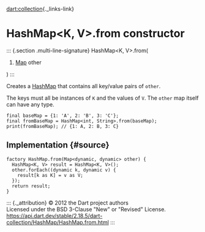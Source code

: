 [dart:collection](../../dart-collection/dart-collection-library){._links-link}

HashMap\<K, V\>.from constructor
================================

::: {.section .multi-line-signature}
HashMap\<K, V\>.from(

1.  [Map](../../dart-core/map-class) other

)
:::

Creates a [HashMap](../hashmap-class) that contains all key/value pairs
of `other`.

The keys must all be instances of `K` and the values of `V`. The `other`
map itself can have any type.

``` {.language-dart data-language="dart"}
final baseMap = {1: 'A', 2: 'B', 3: 'C'};
final fromBaseMap = HashMap<int, String>.from(baseMap);
print(fromBaseMap); // {1: A, 2: B, 3: C}
```

Implementation {#source}
--------------

``` {.language-dart data-language="dart"}
factory HashMap.from(Map<dynamic, dynamic> other) {
  HashMap<K, V> result = HashMap<K, V>();
  other.forEach((dynamic k, dynamic v) {
    result[k as K] = v as V;
  });
  return result;
}
```

::: {._attribution}
© 2012 the Dart project authors\
Licensed under the BSD 3-Clause \"New\" or \"Revised\" License.\
<https://api.dart.dev/stable/2.18.5/dart-collection/HashMap/HashMap.from.html>
:::
